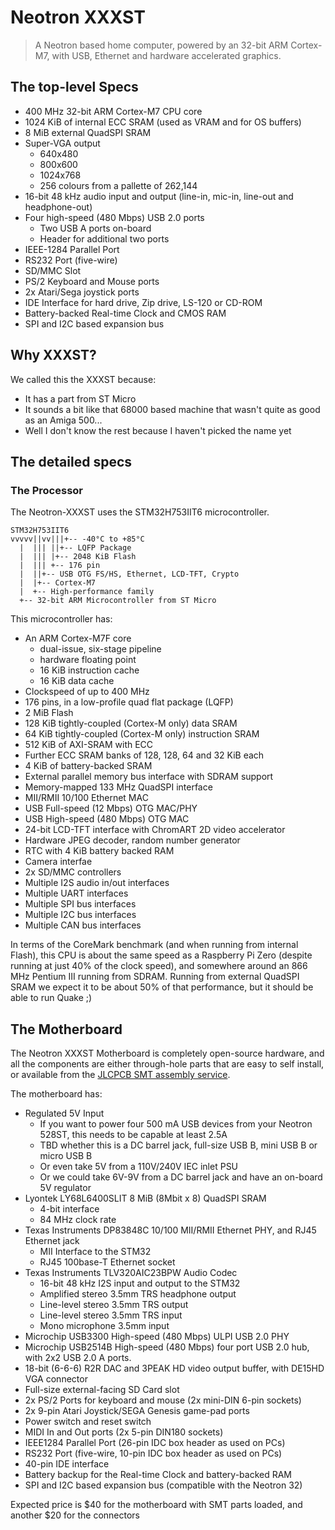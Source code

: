 # Neotron XXXST

> A Neotron based home computer, powered by an 32-bit ARM Cortex-M7, with USB, Ethernet and hardware accelerated graphics.

## The top-level Specs

* 400 MHz 32-bit ARM Cortex-M7 CPU core
* 1024 KiB of internal ECC SRAM (used as VRAM and for OS buffers)
* 8 MiB external QuadSPI SRAM
* Super-VGA output
   * 640x480
   * 800x600
   * 1024x768
   * 256 colours from a pallette of 262,144
* 16-bit 48 kHz audio input and output (line-in, mic-in, line-out and headphone-out)
* Four high-speed (480 Mbps) USB 2.0 ports
   * Two USB A ports on-board
   * Header for additional two ports
* IEEE-1284 Parallel Port
* RS232 Port (five-wire)
* SD/MMC Slot
* PS/2 Keyboard and Mouse ports
* 2x Atari/Sega joystick ports
* IDE Interface for hard drive, Zip drive, LS-120 or CD-ROM
* Battery-backed Real-time Clock and CMOS RAM
* SPI and I2C based expansion bus

## Why XXXST?

We called this the XXXST because:

* It has a part from ST Micro
* It sounds a bit like that 68000 based machine that wasn't quite as good as an Amiga 500...
* Well I don't know the rest because I haven't picked the name yet

## The detailed specs

### The Processor

The Neotron-XXXST uses the STM32H753IIT6 microcontroller.

```
STM32H753IIT6
vvvvv||vv|||+-- -40°C to +85°C
  |  ||| ||+-- LQFP Package
  |  ||| |+-- 2048 KiB Flash
  |  ||| +-- 176 pin
  |  ||+-- USB OTG FS/HS, Ethernet, LCD-TFT, Crypto
  |  |+-- Cortex-M7
  |  +-- High-performance family
  +-- 32-bit ARM Microcontroller from ST Micro
```

This microcontroller has:

* An ARM Cortex-M7F core
  * dual-issue, six-stage pipeline
  * hardware floating point
  * 16 KiB instruction cache
  * 16 KiB data cache  
* Clockspeed of up to 400 MHz
* 176 pins, in a low-profile quad flat package (LQFP)
* 2 MiB Flash
* 128 KiB tightly-coupled (Cortex-M only) data SRAM
* 64 KiB tightly-coupled (Cortex-M only) instruction SRAM
* 512 KiB of AXI-SRAM with ECC
* Further ECC SRAM banks of 128, 128, 64 and 32 KiB each
* 4 KiB of battery-backed SRAM
* External parallel memory bus interface with SDRAM support
* Memory-mapped 133 MHz QuadSPI interface
* MII/RMII 10/100 Ethernet MAC
* USB Full-speed (12 Mbps) OTG MAC/PHY
* USB High-speed (480 Mbps) OTG MAC
* 24-bit LCD-TFT interface with ChromART 2D video accelerator
* Hardware JPEG decoder, random number generator
* RTC with 4 KiB battery backed RAM
* Camera interfae
* 2x SD/MMC controllers
* Multiple I2S audio in/out interfaces
* Multiple UART interfaces
* Multiple SPI bus interfaces
* Multiple I2C bus interfaces
* Multiple CAN bus interfaces

In terms of the CoreMark benchmark (and when running from internal Flash), this CPU is about the same speed as a Raspberry Pi Zero (despite running at just 40% of the clock speed), and somewhere around an 866 MHz Pentium III running from SDRAM. Running from external QuadSPI SRAM we expect it to be about 50% of that performance, but it should be able to run Quake ;)

## The Motherboard

The Neotron XXXST Motherboard is completely open-source hardware, and all the components are either through-hole parts that are easy to self install, or available from the [JLCPCB SMT assembly service].

The motherboard has:

* Regulated 5V Input
  * If you want to power four 500 mA USB devices from your Neotron 528ST, this needs to be capable at least 2.5A
  * TBD whether this is a DC barrel jack, full-size USB B, mini USB B or micro USB B
  * Or even take 5V from a 110V/240V IEC inlet PSU
  * Or we could take 6V-9V from a DC barrel jack and have an on-board 5V regulator
* Lyontek LY68L6400SLIT 8 MiB (8Mbit x 8) QuadSPI SRAM
  * 4-bit interface
  * 84 MHz clock rate
* Texas Instruments DP83848C 10/100 MII/RMII Ethernet PHY, and RJ45 Ethernet jack
  * MII Interface to the STM32
  * RJ45 100base-T Ethernet socket
* Texas Instruments TLV320AIC23BPW Audio Codec
  * 16-bit 48 kHz I2S input and output to the STM32
  * Amplified stereo 3.5mm TRS headphone output
  * Line-level stereo 3.5mm TRS output
  * Line-level stereo 3.5mm TRS input
  * Mono microphone 3.5mm input
* Microchip USB3300 High-speed (480 Mbps) ULPI USB 2.0 PHY
* Microchip USB2514B High-speed (480 Mbps) four port USB 2.0 hub, with 2x2 USB 2.0 A ports.
* 18-bit (6-6-6) R2R DAC and 3PEAK HD video output buffer, with DE15HD VGA connector
* Full-size external-facing SD Card slot
* 2x PS/2 Ports for keyboard and mouse (2x mini-DIN 6-pin sockets)
* 2x 9-pin Atari Joystick/SEGA Genesis game-pad ports
* Power switch and reset switch
* MIDI In and Out ports (2x 5-pin DIN180 sockets)
* IEEE1284 Parallel Port (26-pin IDC box header as used on PCs)
* RS232 Port (five-wire, 10-pin IDC box header as used on PCs)
* 40-pin IDE interface
* Battery backup for the Real-time Clock and battery-backed RAM
* SPI and I2C based expansion bus (compatible with the Neotron 32)

[JLCPCB SMT assembly service]: https://jlcpcb.com/parts

Expected price is $40 for the motherboard with SMT parts loaded, and another $20 for the connectors

